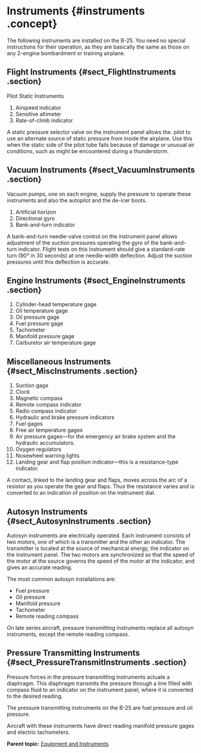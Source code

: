 # Instruments {#instruments .concept}

The following instruments are installed on the B-25. You need no special instructions for their operation, as they are basically the same as those on any 2-engine bombardment or training airplane.

## Flight Instruments {#sect_FlightInstruments .section}

Pilot Static Instruments

1.  Airspeed indicator
2.  Sensitive altimeter
3.  Rate-of-climb indicator

A static pressure selector valve on the instrument panel allows the. pilot to use an alternate source of static pressure from inside the airplane. Use this when the static side of the pitot tube fails because of damage or unusual air conditions, such as might be encountered during a thunderstorm.

## Vacuum Instruments {#sect_VacuumInstruments .section}

Vacuum pumps, one on each engine, supply the pressure to operate these instruments and also the autopilot and the de-icer boots.

1.  Artificial horizon
2.  Directional gyro
3.  Bank-and-turn indicator

A bank-and-turn needle-valve control on the instrument panel allows adjustment of the suction pressures operating the gyro of the bank-and-turn indicator. Flight tests on this instrument should give a standard-rate turn \(90° in 30 seconds\) at one needle-width deflection. Adjust the suction pressures until this deflection is accurate.

## Engine Instruments {#sect_EngineInstruments .section}

1.  Cylinder-head temperature gage
2.  Oil temperature gage
3.  Oil pressure gage
4.  Fuel pressure gage
5.  Tachometer
6.  Manifold pressure gage
7.  Carburetor air temperature gage

## Miscellaneous Instruments {#sect_MiscInstruments .section}

1.  Suction gage
2.  Clock
3.  Magnetic compass
4.  Remote compass indicator
5.  Radio compass indicator
6.  Hydraulic and brake pressure indicators
7.  Fuel gages
8.  Free air temperature gages
9.  Air pressure gages—for the emergency air brake system and the hydraulic accumulators.
10. Oxygen regulators
11. Nosewheel warning lights
12. Landing gear and flap position indicator—this is a resistance-type indicator.

A contact, linked to the landing gear and flaps, moves across the arc of a resistor as you operate the gear and flaps. Thus the resistance varies and is converted to an indication of position on the instrument dial.

## Autosyn Instruments {#sect_AutosynInstruments .section}

Autosyn instruments are electrically operated. Each instrument consists of two motors, one of which is a transmitter and the other an indicator. The transmitter is located at the source of mechanical energy, the indicator on the instrument panel. The two motors are synchronized so that the speed of the motor at the source governs the speed of the motor at the indicator, and gives an accurate reading.

The most common autosyn installations are:

-   Fuel pressure
-   Oil pressure
-   Manifold pressure
-   Tachometer
-   Remote reading compass

On late series aircraft, pressure transmitting instruments replace all autosyn instruments, except the remote reading compass.

## Pressure Transmitting Instruments {#sect_PressureTransmitInstruments .section}

Pressure forces in the pressure transmitting instruments actuate a diaphragm. This diaphragm transmits the pressure through a line filled with compass fluid to an indicator on the instrument panel, where it is converted to the desired reading.

The pressure transmitting instruments on the B-25 are fuel pressure and oil pressure.

Aircraft with these instruments have direct reading manifold pressure gages and electric tachometers.

**Parent topic:** [Equipment and Instruments](../topics/equipment_and_instruments.md)

